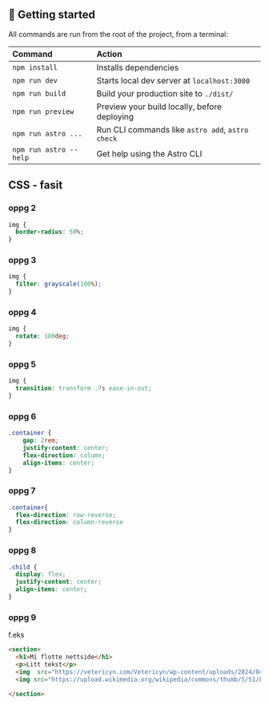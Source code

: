 ## 🚀 Getting started

All commands are run from the root of the project, from a terminal:

| Command                | Action                                           |
| :--------------------- | :----------------------------------------------- |
| `npm install`          | Installs dependencies                            |
| `npm run dev`          | Starts local dev server at `localhost:3000`      |
| `npm run build`        | Build your production site to `./dist/`          |
| `npm run preview`      | Preview your build locally, before deploying     |
| `npm run astro ...`    | Run CLI commands like `astro add`, `astro check` |
| `npm run astro --help` | Get help using the Astro CLI                     |



## CSS - fasit

### oppg 2
```css 
img {
  border-radius: 50%;
} 
```
### oppg 3 
```css 
img {
  filter: grayscale(100%);
}
```
### oppg 4
```css 
img {
  rotate: 180deg;
}
```
### oppg 5 
```css 
img {
  transition: transform .7s ease-in-out;
}
```
### oppg 6 
```css
.container {
    gap: 2rem;
    justify-content: center;
    flex-direction: column;
    align-items: center;
}
```

### oppg 7
```css
.container{
  flex-direction: row-reverse;
  flex-direction: column-reverse
}
```

### oppg 8

```css
.child {
  display: flex;
  justify-content: center;
  align-items: center;
}
```

### oppg 9 
f.eks 
```html
<section>
  <h1>Mi flotte nettside</h1>
  <p>Litt tekst</p>
  <img  src="https://vetericyn.com/Vetericyn/wp-content/uploads/2024/04/Benefits-of-Chondroitin-for-Dogs-350x350.jpg" alt="ein hund" width="350" height="350">
  <img src="https://upload.wikimedia.org/wikipedia/commons/thumb/5/51/Lucy_the_Dog_at_The_Green%2C_Town_Square_Las_Vegas.jpg/1600px-Lucy_the_Dog_at_The_Green%2C_Town_Square_Las_Vegas.jpg?20200314225253" alt="golden retriver" width="350" height="350"/> 

</section>
```